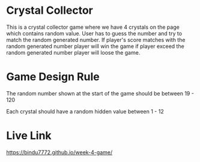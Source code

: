 # Crystal Collector
This is a crystal collector game where we have 4 crystals on the page which contains random value. User has to guess the number and try to match the random generated number. If player's score matches with the random generated number player will win the game if player exceed the random generated number player will loose the game.
# Game Design Rule
The random number shown at the start of the game should be between 19 - 120

Each crystal should have a random hidden value between 1 - 12
# Live Link
https://bindu7772.github.io/week-4-game/
